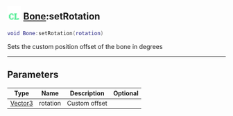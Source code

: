 ## <img src="../../.gitbook/assets/client.png" width="32" height="32" /> [Bone](../bone/README.md):setRotation

```lua
void Bone:setRotation(rotation)
```

Sets the custom position offset of the bone in degrees<br>

-----------------
## Parameters

| Type   | Name | Description | Optional |
| ------ | ---- | ----------- | -------: |
| [Vector3](../vector3/README.md) | rotation | Custom offset |  |
